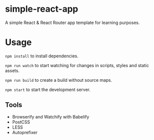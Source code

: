 # simple-react-app

A simple React & React Router app template for learning purposes.

# Usage

`npm install` to install dependencies.

`npm run watch` to start watching for changes in scripts, styles and static assets.

`npm run build` to create a build without source maps.

`npm start` to start the development server.

## Tools

* Browserify and Watchify with Babelify
* PostCSS
* LESS
* Autoprefixer

